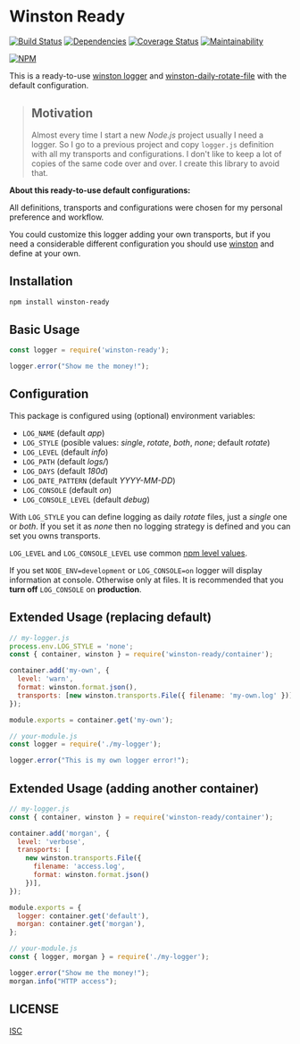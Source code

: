 # Winston Ready

[![Build Status](https://travis-ci.org/leandrojdl/winston-ready.svg?branch=main)](https://travis-ci.org/leandrojdl/winston-ready)
[![Dependencies](https://img.shields.io/david/leandrojdl/winston-ready.svg)](https://david-dm.org/leandrojdl/winston-ready)
[![Coverage Status](https://coveralls.io/repos/github/leandrojdl/winston-ready/badge.svg?branch=main)](https://coveralls.io/github/leandrojdl/winston-ready?branch=main)
[![Maintainability](https://api.codeclimate.com/v1/badges/e87719fa91b4f8d83340/maintainability)](https://codeclimate.com/github/leandrojdl/winston-ready/maintainability)

[![NPM](https://nodei.co/npm/winston-ready.png)](https://nodei.co/npm/winston-ready/)

This is a ready-to-use [winston logger][winston] and [winston-daily-rotate-file][winston-daily-rotate-file] with the default configuration.

> ## Motivation
>
> Almost every time I start a new _Node.js_ project usually I need a logger. So I go to a previous
> project and copy `logger.js` definition with all my transports and configurations.
> I don't like to keep a lot of copies of the same code over and over.
> I create this library to avoid that.

**About this ready-to-use default configurations:**

All definitions, transports and configurations were chosen for my personal preference and workflow.

You could customize this logger adding your own transports, but if you
need a considerable different configuration you should use [winston][winston] and define at your own.

## Installation

```sh
npm install winston-ready
```

## Basic Usage

```js
const logger = require('winston-ready');

logger.error("Show me the money!");
```

## Configuration

This package is configured using (optional) environment variables:

* `LOG_NAME` (default _app_)
* `LOG_STYLE` (posible values: _single_, _rotate_, _both_, _none_; default _rotate_)
* `LOG_LEVEL` (default _info_)
* `LOG_PATH` (default _logs/_)
* `LOG_DAYS` (default _180d_)
* `LOG_DATE_PATTERN` (default _YYYY-MM-DD_)
* `LOG_CONSOLE` (default _on_)
* `LOG_CONSOLE_LEVEL` (default _debug_)

With `LOG_STYLE` you can define logging as daily _rotate_ files, just a _single_ one or _both_.
If you set it as _none_ then no logging strategy is defined and you can set you owns transports.

`LOG_LEVEL` and `LOG_CONSOLE_LEVEL` use common [npm level values][levels].

If you set `NODE_ENV=development` or `LOG_CONSOLE=on` logger will display information at console.
Otherwise only at files. It is recommended that you **turn off** `LOG_CONSOLE` on **production**.

## Extended Usage (replacing default)

```js
// my-logger.js
process.env.LOG_STYLE = 'none';
const { container, winston } = require('winston-ready/container');

container.add('my-own', {
  level: 'warn',
  format: winston.format.json(),
  transports: [new winston.transports.File({ filename: 'my-own.log' })],
});

module.exports = container.get('my-own');
```

```js
// your-module.js
const logger = require('./my-logger');

logger.error("This is my own logger error!");
```

## Extended Usage (adding another container)

```js
// my-logger.js
const { container, winston } = require('winston-ready/container');

container.add('morgan', {
  level: 'verbose',
  transports: [
    new winston.transports.File({
      filename: 'access.log',
      format: winston.format.json()
    })],
});

module.exports = {
  logger: container.get('default'),
  morgan: container.get('morgan'),
};
```

```js
// your-module.js
const { logger, morgan } = require('./my-logger');

logger.error("Show me the money!");
morgan.info("HTTP access");
```

## LICENSE

[ISC](LICENSE.md)

[winston]: https://github.com/winstonjs/winston
[levels]: https://github.com/winstonjs/winston#logging-levels
[winston-daily-rotate-file]: https://github.com/winstonjs/winston-daily-rotate-file
